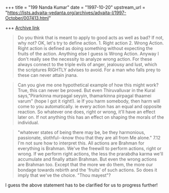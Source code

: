+++
title = "199 Nanda Kumar"
date = "1997-10-20"
upstream_url = "https://lists.advaita-vedanta.org/archives/advaita-l/1997-October/007413.html"

+++
[Archive link](https://lists.advaita-vedanta.org/archives/advaita-l/1997-October/007413.html)

>Do you think that is meant to apply to good acts as well as bad?  If not,
>why not?
OK, let's try to define action. 1. Right action 2. Wrong Action. Right action
is defined as doing something without expecting the fruits of the action.
Anything else I guess is Wrong Action. Anyway I don't really see the
necessity to analyze wrong action. For these always connect to the
triple evils of anger, jealousy and lust, which the scriptures RIGHTLY
advises to avoid. For a man who falls prey to these can never attain
jnana.

>Can you give me one hypothetical example of how this might work?
True, this can never be proved. But even Thiruvalluvar in the Kural
says,"Pirarkinna murpagal seyyin, thamarkinna pirpagal thaamei varum"
(hope I got it right!). ie If you harm somebody, then harm will come to you
automatically. ie every action has an equal and opposite reaction. So
whatever one does, right or wrong, it'll have an effect later on. If not
anything this has an effect on shaping the morals of the individual.

>"whatever states of being there may be, be they harmonious,
>passionate, slothful--know thou that they are all from Me alone." 7.12
I'm not sure how to interpret this.  All actions are Brahman for
everything is Brahman. We've the freewill to perform actions, right or
wrong. If we perform right actions, the less the prarabdha karma we'll
accumulate and finally attain Brahman. But even the wrong actions are
Brahman too. Except that the more we do them, the more our bondage
towards rebirth and the 'fruits' of such actions. So does it imply that
we've the choice. "Thou mayest"?

I guess the above statement has to be clarified for us to progress
further!

